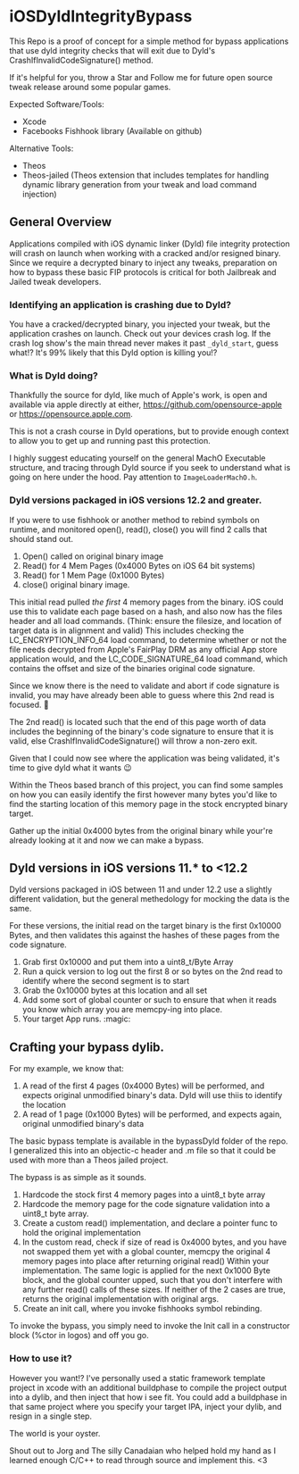 # iOSDyldIntegrityBypass
This Repo is a proof of concept for a simple method for bypass applications that use dyld integrity checks that will exit due to Dyld's CrashIfInvalidCodeSignature() method. 

If it's helpful for you, throw a Star and Follow me for future open source tweak release around some popular games.

Expected Software/Tools:
- Xcode
- Facebooks Fishhook library (Available on github)

Alternative Tools:
- Theos
- Theos-jailed (Theos extension that includes templates for handling dynamic library generation from your tweak and load command injection)

## General Overview
Applications compiled with iOS dynamic linker (Dyld) file integrity protection will crash on launch when working with a cracked and/or resigned binary. Since we require a decrypted binary to inject any tweaks, preparation on how to bypass these basic FIP protocols is critical for both Jailbreak and Jailed tweak developers.

### Identifying an application is crashing due to Dyld?
You have a cracked/decrypted binary, you injected your tweak, but the application crashes on launch. Check out your devices crash log. If the crash log show's the main thread never makes it past `_dyld_start`, guess what!? It's 99% likely that this Dyld option is killing you!?
  
### What is Dyld doing?
Thankfully the source for dyld, like much of Apple's work, is open and available via apple directly at either, https://github.com/opensource-apple or https://opensource.apple.com. 

This is not a crash course in Dyld operations, but to provide enough context to allow you to get up and running past this protection.

I highly suggest educating yourself on the general MachO Executable structure, and tracing through Dyld source if you seek to understand what is going on here under the hood. Pay attention to `ImageLoaderMachO.h`.

### Dyld versions packaged in iOS versions 12.2 and greater.
If you were to use fishhook or another method to rebind symbols on runtime, and monitored open(), read(), close() you will find 2 calls that should stand out.

1) Open() called on original binary image
2) Read() for 4 Mem Pages (0x4000 Bytes on iOS 64 bit systems)
3) Read() for 1 Mem Page (0x1000 Bytes)
4) close() original binary image.

This initial read pulled *the first* 4 memory pages from the binary. iOS could use this to validate each page based on a hash, and also now has the files header and all load commands. (Think: ensure the filesize, and location of target data is in  alignment and valid) This includes checking the LC_ENCRYPTION_INFO_64 load command, to determine whether or not the file needs decrypted from Apple's FairPlay DRM as any official App store application would, and the LC_CODE_SIGNATURE_64 load command, which contains the offset and size of the binaries original code signature.

Since we know there is the need to validate and abort if code signature is invalid, you may have already been able to guess where this 2nd read is focused. :eyes:

The 2nd read() is located such that the end of this page worth of data includes the beginning of the binary's code signature to ensure that it is valid, else CrashIfInvalidCodeSignature() will throw a non-zero exit.

Given that I could now see where the application was being validated, it's time to give dyld what it wants :wink:

Within the Theos based branch of this project, you can find some samples on how you can easily identify the first however many bytes you'd like to find the starting location of this memory page in the stock encrypted binary target.

Gather up the initial 0x4000 bytes from the original binary while your're already looking at it and now we can make a bypass. 

## Dyld versions in iOS versions 11.*  to <12.2
Dyld versions packaged in iOS between 11 and under 12.2 use a slightly different validation, but the general methedology for mocking the data is the same. 

For these versions, the initial read on the target binary is the first 0x10000 Bytes, and then validates this against the hashes of these pages from the code signature. 

1) Grab first 0x10000 and put them into a uint8_t/Byte Array
2) Run a quick version to log out the first 8 or so bytes on the 2nd read to identify where the second segment is to start
3) Grab the 0x10000 bytes at this location and all set
4) Add some sort of global counter or such to ensure that when it reads you know which array you are memcpy-ing into place.
5) Your target App runs. :magic:

## Crafting your bypass dylib.
For my example, we know that:
1) A read of the first 4 pages (0x4000 Bytes) will be performed, and expects original unmodified binary's data. Dyld will use thiis to identify the location 
2) A read of 1 page (0x1000 Bytes) will be performed, and expects again, original unmodified binary's data

The basic bypass template is available in the bypassDyld folder of the repo. I generalized this into an objectic-c header and .m file so that it could be used with more than a Theos jailed project. 

The bypass is as simple as it sounds. 
1) Hardcode the stock first 4 memory pages into a uint8_t byte array
2) Hardcode the memory page for the code signature validation into a uint8_t byte array.
3) Create a custom read() implementation, and declare a pointer func to hold the original implementation
4) In the custom read, check if size of read is 0x4000 bytes, and you have not swapped them yet with a global counter, memcpy the original 4 memory pages into place after returning original read() Within your implementation. The same logic is applied for the next 0x1000 Byte block, and the global counter upped, such that you don't interfere with any further read() calls of these sizes. If neither of the 2 cases are true, returns the original implementation with original args.
5) Create an init call, where you invoke fishhooks symbol rebinding.

To invoke the bypass, you simply need to invoke the Init call in a constructor block (%ctor in logos) and off you go.

### How to use it?
However you want!? I've personally used a static framework template project in xcode with an additional buildphase to compile the project output into a dylib, and then inject that how i see fit. You could add a buildphase in that same project where you specify your target IPA, inject your dylib, and resign in a single step. 

The world is your oyster.

Shout out to Jorg and The silly Canadaian who helped hold my hand as I learned enough C/C++ to read through source and implement this. <3

